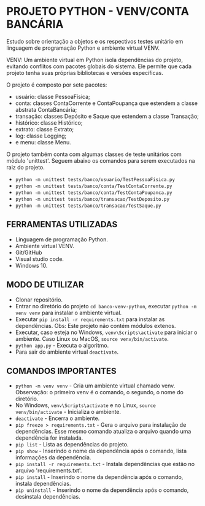 # PROJETO PYTHON - VENV/CONTA BANCÁRIA

Estudo sobre orientação a objetos e os respectivos testes unitário em linguagem de programação Python e ambiente virtual VENV.

VENV: Um ambiente virtual em Python isola dependências do projeto, evitando conflitos com pacotes globais do sistema. Ele permite que cada projeto tenha suas próprias bibliotecas e versões específicas.

O projeto é composto por sete pacotes: 
* usuário: classe PessoaFísica; 
* conta: classes ContaCorrente e ContaPoupança que estendem a classe abstrata ContaBancária;
* transação: classes Depósito e Saque que estendem a classe Transação;
* histórico: classe Histórico;
* extrato: classe Extrato;
* log: classe Logging;
* e menu: classe Menu.

O projeto também conta com algumas classes de teste unitários com módulo 'unittest'. Seguem abaixo os comandos para serem executados na raiz do projeto.
* ```python -m unittest tests/banco/usuario/TestPessoaFisica.py```
* ```python -m unittest tests/banco/conta/TestContaCorrente.py```
* ```python -m unittest tests/banco/conta/TestContaPoupanca.py```
* ```python -m unittest tests/banco/transacao/TestDeposito.py```
* ```python -m unittest tests/banco/transacao/TestSaque.py```

## FERRAMENTAS UTILIZADAS
* Linguagem de programação Python.
* Ambiente virtual VENV.
* Git/GitHub
* Visual studio code.
* Windows 10.

## MODO DE UTILIZAR
* Clonar repositório.
* Entrar no diretório do projeto ```cd banco-venv-python```, executar ```python -m venv venv``` para instalar o ambiente virtual.
* Executar ```pip install -r requirements.txt``` para instalar as dependências. Obs: Este projeto não contém módulos extenos.
* Executar, caso esteja no Windows, ```venv\Scripts\activate``` para iniciar o ambiente. Caso Linux ou MacOS, ```source venv/bin/activate```.
* ```python app.py``` - Executa o algoritmo.
* Para sair do ambiente virtual ```deactivate```.

## COMANDOS IMPORTANTES
* ```python -m venv venv``` - Cria um ambiente virtual chamado venv. Observação: o primeiro venv é o comando, o segundo, o nome do diretório.
* No Windows, ```venv\Scripts\activate``` e no Linux, ```source venv/bin/activate``` - Inicializa o ambiente.
* ```deactivate``` - Encerra o ambiente.
* ```pip freeze > requirements.txt``` - Gera o arquivo para instalação de dependências. Esse mesmo comando atualiza o arquivo quando uma dependência for instalada.
* ```pip list``` - Lista as dependências do projeto.
* ```pip show``` - Inserindo o nome da dependência após o comando, lista informações da dependência.
* ```pip install -r requirements.txt``` - Instala dependências que estão no arquivo 'requirements.txt'.
* ```pip install``` - Inserindo o nome da dependência após o comando, instala dependências.
* ```pip uninstall``` - Inserindo o nome da dependência após o comando, desinstala dependências.

